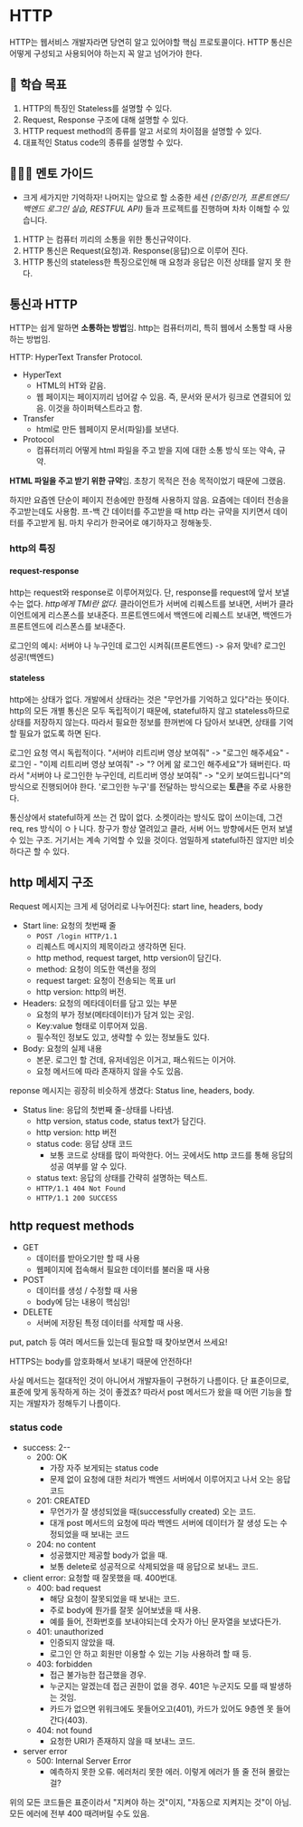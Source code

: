 # HTTP

HTTP는 웹서비스 개발자라면 당연히 알고 있어야할 핵심 프로토콜이다. HTTP 통신은 어떻게 구성되고 사용되어야 하는지 꼭 알고 넘어가야 한다.

## 🚀 학습 목표

1. HTTP의 특징인 Stateless를 설명할 수 있다.
2. Request, Response 구조에 대해 설명할 수 있다.
3. HTTP request method의 종류를 알고 서로의 차이점을 설명할 수 있다.
4. 대표적인 Status code의 종류를 설명할 수 있다.

## 💁🏻‍♂️ 멘토 가이드

- 크게 세가지만 기억하자! 나머지는 앞으로 할 소중한 세션 *(인증/인가, 프론트엔드/백엔드 로그인 실습, RESTFUL API)* 들과 프로젝트를 진행하며 차차 이해할 수 있습니다.

1. HTTP 는 컴퓨터 끼리의 소통을 위한 통신규약이다.
2. HTTP 통신은 Request(요청)과. Response(응답)으로 이루어 진다.
3. HTTP 통신의 stateless한 특징으로인해 매 요청과 응답은 이전 상태를 알지 못 한다.

## 통신과 HTTP

HTTP는 쉽게 말하면 **소통하는 방법**임. http는 컴퓨터끼리, 특히 웹에서 소통할 때 사용하는 방법임.

HTTP: HyperText Transfer Protocol.

- HyperText
  - HTML의 HT와 같음.
  - 웹 페이지는 페이지끼리 넘어갈 수 있음. 즉, 문서와 문서가 링크로 연결되어 있음. 이것을 하이퍼텍스트라고 함.
- Transfer
  - html로 만든 웹페이지 문서(파일)를 보낸다.
- Protocol
  - 컴퓨터끼리 어떻게 html 파일을 주고 받을 지에 대한 소통 방식 또는 약속, 규약.

**HTML 파일을 주고 받기 위한 규약**임. 초창기 목적은 전송 목적이었기 때문에 그랬음.

하지만 요즘엔 단순이 페이지 전송에만 한정해 사용하지 않음. 요즘에는 데이터 전송을 주고받는데도 사용함. 프-백 간 데이터를 주고받을 때 http 라는 규약을 지키면서 데이터를 주고받게 됨. 마치 우리가 한국어로 얘기하자고 정해놓듯.

### http의 특징

#### request-response

http는 request와 response로 이루어져있다. 단, response를 request에 앞서 보낼수는 없다. *http에게 TMI란 없다.* 클라이언트가 서버에 리퀘스트를 보내면, 서버가 클라이언트에게 리스폰스를 보내준다. 프론트엔드에서 백엔드에 리퀘스트 보내면, 백엔드가 프론트엔드에 리스폰스를 보내준다.

로그인의 예시: 서버야 나 누구인데 로그인 시켜줘(프론트엔드) -> 유저 맞네? 로그인 성공!(백엔드)

#### stateless

http에는 상태가 없다. 개발에서 상태라는 것은 "무언가를 기억하고 있다"라는 뜻이다. http의 모든 개별 통신은 모두 독립적이기 때문에, stateful하지 않고 stateless하므로 상태를 저장하지 않는다. 따라서 필요한 정보를 한꺼번에 다 담아서 보내면, 상태를 기억할 필요가 없도록 하면 된다.

로그인 요청 역시 독립적이다. "서버야 리트리버 영상 보여줘" -> "로그인 해주세요" - 로그인 - "이제 리트리버 영상 보여줘" -> "? 어케 앎 로그인 해주세요"가 돼버린다. 따라서 "서버야 나 로그인한 누구인데, 리트리버 영상 보여줘" -> "오키 보여드립니다"의 방식으로 진행되어야 한다. '로그인한 누구'를 전달하는 방식으로는 **토큰**을 주로 사용한다.

통신상에서 stateful하게 쓰는 건 많이 없다. 소켓이라는 방식도 많이 쓰이는데, 그건 req, res 방식이 ㅇㅏ니다. 창구가 항상 열려있고 클라, 서버 어느 방향에서든 먼저 보낼 수 있는 구조. 거기서는 계속 기억할 수 있을 것이다. 엄밀하게 stateful하진 않지만 비슷하다곤 할 수 있다. 

##  http 메세지 구조

Request 메시지는 크게 세 덩어리로 나누어진다: start line, headers, body

- Start line: 요청의 첫번째 줄
  - `POST /login HTTP/1.1`
  - 리퀘스트 메시지의 제목이라고 생각하면 된다.
  - http method, request target, http version이 담긴다.
  - method: 요청이 의도한 액션을 정의
  - request target: 요청이 전송되는 목표 url
  - http version: http의 버전. 
- Headers: 요청의 메타데이터를 담고 있는 부분
  - 요청의 부가 정보(메타데이터)가 담겨 있는 곳임.
  - Key:value 형태로 이루어져 있음.
  - 필수적인 정보도 있고, 생략할 수 있는 정보들도 있다.
- Body: 요청의 실제 내용
  - 본문. 로그인 할 건데, 유저네임은 이거고, 패스워드는 이거야.
  - 요청 메서드에 따라 존재하지 않을 수도 있음.

reponse 메시지는 굉장히 비슷하게 생겼다: Status line, headers, body.

- Status line: 응답의 첫번째 줄-상태를 나타냄.
  - http version, status code, status text가 담긴다.
  - http version: http 버전
  - status code: 응답 상태 코드
    - 보통 코드로 상태를 많이 파악한다. 어느 곳에서도 http 코드를 통해 응답의 성공 여부를 알 수 있다.
  - status text: 응답의 상태를 간략히 설명하는 텍스트.
  - `HTTP/1.1 404 Not Found`
  - `HTTP/1.1 200 SUCCESS`

## http request methods

- GET
  - 데이터를 받아오기만 할 때 사용
  - 웹페이지에 접속해서 필요한 데이터를 불러올 때 사용
- POST
  - 데이터를 생성 / 수정할 때 사용
  - body에 담는 내용이 핵심임!
- DELETE
  - 서버에 저장된 특정 데이터를 삭제할 때 사용.

put, patch 등 여러 메서드들 있는데 필요할 때 찾아보면서 쓰세요!

HTTPS는 body를 암호화해서 보내기 때문에 안전하다!

사실 메서드는 절대적인 것이 아니어서 개발자들이 구현하기 나름이다. 단 표준이므로, 표준에 맞게 동작하게 하는 것이 좋겠죠? 따라서 post 메서드가 왔을 때 어떤 기능을 할지는 개발자가 정해두기 나름이다.

### status code

- success: 2--
  - 200: OK
    - 가장 자주 보게되는 status code
    - 문제 없이 요청에 대한 처리가 백엔드 서버에서 이루어지고 나서 오는 응답코드
  - 201: CREATED
    - 무언가가 잘 생성되었을 때(successfully created) 오는 코드.
    - 대개 post 메서드의 요청에 따라 백엔드 서버에 데이터가 잘 생성 도는 수정되었을 때 보내는 코드
  - 204: no content
    - 성공했지만 제공할 body가 없을 때.
    - 보통 delete로 성공적으로 삭제되었을 때 응답으로 보내느 코드.
- client error: 요청할 때 잘못했을 때. 400번대.
  - 400: bad request
    - 해당 요청이 잘못되었을 때 보내는 코드.
    - 주로 body에 뭔가를 잘못 실어보냈을 때 사용.
    - 예를 들어, 전화번호를 보내야되는데 숫자가 아닌 문자열을 보냈다든가.
  - 401: unauthorized
    - 인증되지 않았을 때.
    - 로그인 안 하고 회원만 이용할 수 있는 기능 사용하려 할 때 등.
  - 403: forbidden
    - 접근 불가능한 접근했을 경우.
    - 누군지는 알겠는데 접근 권한이 없을 경우. 401은 누군지도 모를 때 발생하는 것임. 
    - 카드가 없으면 위워크에도 못들어오고(401), 카드가 있어도 9층엔 못 들어간다(403).
  - 404: not found
    - 요청한 URI가 존재하지 않을 때 보내느 코드.
- server error
  - 500: Internal Server Error
    - 예측하지 못한 오류. 에러처리 못한 에러. 이렇게 에러가 뜰 줄 전혀 몰랐는걸?

위의 모든 코드들은 표준이라서 "지켜야 하는 것"이지, "자동으로 지켜지는 것"이 아님. 모든 에러에 전부 400 때려버릴 수도 있음.